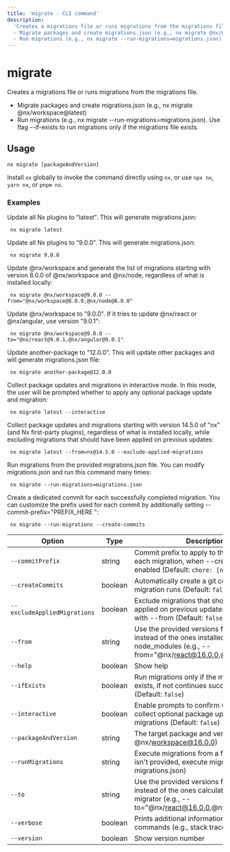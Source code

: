 ```yaml
---
title: 'migrate - CLI command'
description:
  'Creates a migrations file or runs migrations from the migrations file.
  - Migrate packages and create migrations.json (e.g., nx migrate @nx/workspace@latest)
  - Run migrations (e.g., nx migrate --run-migrations=migrations.json). Use flag --if-exists to run migrations only if the migrations file exists.'
---
```


# migrate

Creates a migrations file or runs migrations from the migrations file.

- Migrate packages and create migrations.json (e.g., nx migrate @nx/workspace@latest)
- Run migrations (e.g., nx migrate --run-migrations=migrations.json). Use flag --if-exists to run migrations only if the migrations file exists.

## Usage

```shell
nx migrate [packageAndVersion]
```

Install `nx` globally to invoke the command directly using `nx`, or use `npx nx`, `yarn nx`, or `pnpm nx`.

### Examples

Update all Nx plugins to "latest". This will generate migrations.json:

```shell
 nx migrate latest
```

Update all Nx plugins to "9.0.0". This will generate migrations.json:

```shell
 nx migrate 9.0.0
```

Update @nx/workspace and generate the list of migrations starting with version 8.0.0 of @nx/workspace and @nx/node, regardless of what is installed locally:

```shell
 nx migrate @nx/workspace@9.0.0 --from="@nx/workspace@8.0.0,@nx/node@8.0.0"
```

Update @nx/workspace to "9.0.0". If it tries to update @nx/react or @nx/angular, use version "9.0.1":

```shell
 nx migrate @nx/workspace@9.0.0 --to="@nx/react@9.0.1,@nx/angular@9.0.1"
```

Update another-package to "12.0.0". This will update other packages and will generate migrations.json file:

```shell
 nx migrate another-package@12.0.0
```

Collect package updates and migrations in interactive mode. In this mode, the user will be prompted whether to apply any optional package update and migration:

```shell
 nx migrate latest --interactive
```

Collect package updates and migrations starting with version 14.5.0 of "nx" (and Nx first-party plugins), regardless of what is installed locally, while excluding migrations that should have been applied on previous updates:

```shell
 nx migrate latest --from=nx@14.5.0 --exclude-applied-migrations
```

Run migrations from the provided migrations.json file. You can modify migrations.json and run this command many times:

```shell
 nx migrate --run-migrations=migrations.json
```

Create a dedicated commit for each successfully completed migration. You can customize the prefix used for each commit by additionally setting --commit-prefix="PREFIX_HERE ":

```shell
 nx migrate --run-migrations --create-commits
```

| Option                       | Type    | Description                                                                                                                          |
| ---------------------------- | ------- | ------------------------------------------------------------------------------------------------------------------------------------ |
| `--commitPrefix`             | string  | Commit prefix to apply to the commit for each migration, when --create-commits is enabled (Default: `chore: [nx migration] `)        |
| `--createCommits`            | boolean | Automatically create a git commit after each migration runs (Default: `false`)                                                       |
| `--excludeAppliedMigrations` | boolean | Exclude migrations that should have been applied on previous updates. To be used with --from (Default: `false`)                      |
| `--from`                     | string  | Use the provided versions for packages instead of the ones installed in node_modules (e.g., --from="@nx/react@16.0.0,@nx/js@16.0.0") |
| `--help`                     | boolean | Show help                                                                                                                            |
| `--ifExists`                 | boolean | Run migrations only if the migrations file exists, if not continues successfully (Default: `false`)                                  |
| `--interactive`              | boolean | Enable prompts to confirm whether to collect optional package updates and migrations (Default: `false`)                              |
| `--packageAndVersion`        | string  | The target package and version (e.g, @nx/workspace@16.0.0)                                                                           |
| `--runMigrations`            | string  | Execute migrations from a file (when the file isn't provided, execute migrations from migrations.json)                               |
| `--to`                       | string  | Use the provided versions for packages instead of the ones calculated by the migrator (e.g., --to="@nx/react@16.0.0,@nx/js@16.0.0")  |
| `--verbose`                  | boolean | Prints additional information about the commands (e.g., stack traces)                                                                |
| `--version`                  | boolean | Show version number                                                                                                                  |
